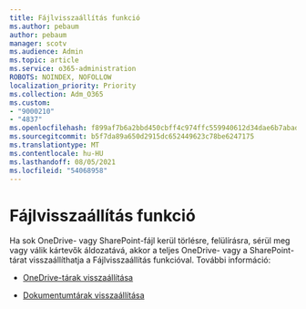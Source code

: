 ```yaml
---
title: Fájlvisszaállítás funkció
ms.author: pebaum
author: pebaum
manager: scotv
ms.audience: Admin
ms.topic: article
ms.service: o365-administration
ROBOTS: NOINDEX, NOFOLLOW
localization_priority: Priority
ms.collection: Adm_O365
ms.custom:
- "9000210"
- "4837"
ms.openlocfilehash: f899af7b6a2bbd450cbff4c974ffc559940612d34dae6b7abad55441bfd9a9cc
ms.sourcegitcommit: b5f7da89a650d2915dc652449623c78be6247175
ms.translationtype: MT
ms.contentlocale: hu-HU
ms.lasthandoff: 08/05/2021
ms.locfileid: "54068958"
---
```

# <a name="files-restore-feature"></a>Fájlvisszaállítás funkció

Ha sok OneDrive- vagy SharePoint-fájl kerül törlésre, felülírásra, sérül meg vagy válik kártevők áldozatává, akkor a teljes OneDrive- vagy a SharePoint-tárat visszaállíthatja a Fájlvisszaállítás funkcióval. További információ:

- [OneDrive-tárak visszaállítása](https://support.office.com/article/restore-your-onedrive-fa231298-759d-41cf-bcd0-25ac53eb8a150)

- [Dokumentumtárak visszaállítása](https://support.office.com/article/restore-a-document-library-317791c3-8bd0-4dfd-8254-3ca90883d39a)
